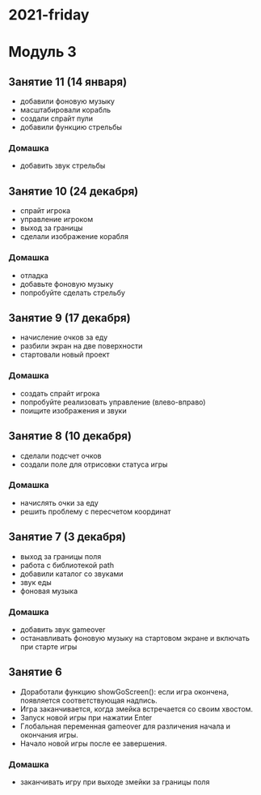 # 2021-friday

# Модуль 3
## Занятие 11 (14 января)
+ добавили фоновую музыку
+ масштабировали корабль
+ создали спрайт пули
+ добавили функцию стрельбы
### Домашка
+ добавить звук стрельбы
## Занятие 10 (24 декабря)
+ спрайт игрока
+ управление игроком
+ выход за границы
+ сделали изображение корабля
### Домашка
+ отладка
+ добавьте фоновую музыку
+ попробуйте сделать стрельбу
## Занятие 9 (17 декабря)
+ начисление очков за еду
+ разбили экран на две поверхности
+ стартовали новый проект
### Домашка
+ создать спрайт игрока
+ попробуйте реализовать управление (влево-вправо)
+ поищите изображения и звуки

## Занятие 8 (10 декабря)
+ сделали подсчет очков
+ создали поле для отрисовки статуса игры

### Домашка
+ начислять очки за еду
+ решить проблему с пересчетом координат

## Занятие 7 (3 декабря)
+ выход за границы поля
+ работа с библиотекой path
+ добавили каталог со звуками
+ звук еды
+ фоновая музыка

### Домашка
+ добавить звук gameover
+ останавливать фоновую музыку на стартовом экране и включать при старте игры

## Занятие 6
+ Доработали функцию showGoScreen(): если игра окончена, появляется соответствующая надпись.
+ Игра заканчивается, когда змейка встречается со своим хвостом.
+ Запуск новой игры при нажатии Enter
+ Глобальная переменная gameover для различения начала и окончания игры.
+ Начало новой игры после ее завершения.
### Домашка
+ заканчивать игру при выходе змейки за границы поля